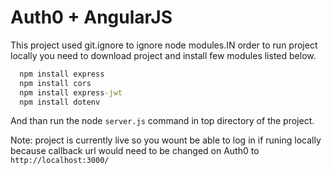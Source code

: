 # Auth0 + AngularJS 

This project used git.ignore to ignore node modules.IN order to run project locally you need to download project and install few modules listed below.


```cmd
  npm install express
  npm install cors
  npm install express-jwt
  npm install dotenv
```

And than run the node `server.js` command in top directory of the project.

Note: project is currently live so you wount be able to log in  if runing locally because callback url would need to be changed on Auth0 to `http://localhost:3000/`


